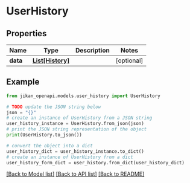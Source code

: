 # UserHistory


## Properties

Name | Type | Description | Notes
------------ | ------------- | ------------- | -------------
**data** | [**List[History]**](History.md) |  | [optional] 

## Example

```python
from jikan_openapi.models.user_history import UserHistory

# TODO update the JSON string below
json = "{}"
# create an instance of UserHistory from a JSON string
user_history_instance = UserHistory.from_json(json)
# print the JSON string representation of the object
print(UserHistory.to_json())

# convert the object into a dict
user_history_dict = user_history_instance.to_dict()
# create an instance of UserHistory from a dict
user_history_form_dict = user_history.from_dict(user_history_dict)
```
[[Back to Model list]](../README.md#documentation-for-models) [[Back to API list]](../README.md#documentation-for-api-endpoints) [[Back to README]](../README.md)


